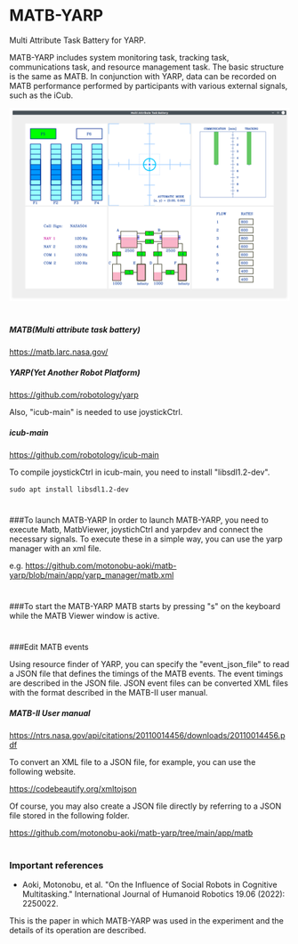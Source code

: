 # MATB-YARP

Multi Attribute Task Battery for YARP.

MATB-YARP includes system monitoring task, tracking task, communications task, and resource management task. The basic structure is the same as MATB.
In conjunction with YARP, data can be recorded on MATB performance performed by participants with various external signals, such as the iCub.

![MATB-YARP](https://github.com/motonobu-aoki/matb-yarp/blob/main/images/MATB-YARP.png)

#
##### MATB(Multi attribute task battery)

https://matb.larc.nasa.gov/

##### YARP(Yet Another Robot Platform)

https://github.com/robotology/yarp

Also, "icub-main" is needed to use joystickCtrl.

##### icub-main

https://github.com/robotology/icub-main

To compile joystickCtrl in icub-main, you need to install "libsdl1.2-dev".
````
sudo apt install libsdl1.2-dev
````

#
###To launch MATB-YARP
In order to launch MATB-YARP, you need to execute Matb, MatbViewer, joystichCtrl and yarpdev and connect the necessary signals.
To execute these in a simple way, you can use the yarp manager with an xml file.

e.g. https://github.com/motonobu-aoki/matb-yarp/blob/main/app/yarp_manager/matb.xml
#
###To start the MATB-YARP
MATB starts by pressing "s" on the keyboard while the MATB Viewer window is active.

#
###Edit MATB events

Using resource finder of YARP, you can specify the "event_json_file" to read a JSON file that defines the timings of the MATB events.
The event timings are described in the JSON file. JSON event files can be converted XML files with the format described in the MATB-II user manual.

##### MATB-II User manual

https://ntrs.nasa.gov/api/citations/20110014456/downloads/20110014456.pdf

To convert an XML file to a JSON file, for example, you can use the following website.

https://codebeautify.org/xmltojson

Of course, you may also create a JSON file directly by referring to a JSON file stored in the following folder.

https://github.com/motonobu-aoki/matb-yarp/tree/main/app/matb

#

### Important references
- Aoki, Motonobu, et al. "On the Influence of Social Robots in Cognitive Multitasking." International Journal of Humanoid Robotics 19.06 (2022): 2250022.

This is the paper in which MATB-YARP was used in the experiment and the details of its operation are described.
